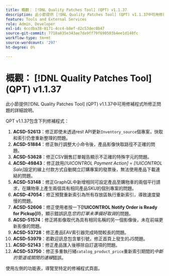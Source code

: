 ```yaml
---
title: 概觀： [!DNL Quality Patches Tool] (QPT) v1.1.37
description: 此小節提供 [!DNL Quality Patches Tool] (QPT) v1.1.37中可用修補程式所修正問題的詳細說明。
feature: Tools and External Services
role: Admin, Developer
exl-id: 4ccdba38-8171-4cc4-b8ef-d2c53dec0b47
source-git-commit: 7718a835e343ae7da9ff79f690503b4ee1d140fc
workflow-type: tm+mt
source-wordcount: '297'
ht-degree: 0%

---
```


# 概觀： [!DNL Quality Patches Tool] (QPT) v1.1.37

此小節提供[!DNL Quality Patches Tool] (QPT) v1.1.37中可用修補程式所修正問題的詳細說明。

QPT v1.1.37包含下列修補程式：

1. **ACSD-52613**：修正即使未透過rest API更新`Inventory_source`個專案，快取和索引仍會重新整理的問題。
1. **ACSD-51884**：修正執行調整大小命令後，產品影像快取路徑不正確的問題。
1. **ACSD-53628**：修正CSV銷售訂單報告顯示不正確的特殊字元的問題。
1. **ACSD-49843**：修正啟用&#x200B;*[!UICONTROL Payment Action]* = *[!UICONTROL Sale]*&#x200B;設定的線上付款方式自動開立訂購專案的發票後，無法使用產品下載連結的問題。
1. **ACSD-53148**：修正GraphQL中新增相同可設定產品至購物車的兩個平行請求，在購物車上產生兩個具有相同產品SKU的個別專案的問題。
1. **ACSD-47054**：修正預覽重新索引為所有存放區執行重新索引，導致速度變慢的問題。
1. **ACSD-52606**：修正使用者按一下&#x200B;**[!UICONTROL Notify Order is Ready for Pickup]**&#x200B;時，顯示錯誤訊息&#x200B;*您的訂單未準備好取貨*&#x200B;的問題。
1. **ACSD-51574**：修正將影像取代為具有相同名稱的另一個影像後，未在前端更新影像的問題。
1. **ACSD-53728**：修正產品EAV索引器完成時間較長的問題。
1. **ACSD-53979**：若歡迎訊息包含單引號，修正首頁上發生的JS問題。
1. **ACSD-52143**：修正產品匯入後移除自訂選項的問題。
1. **ACSD-53750**：修正多重執行緒`catalog_product_price`重新索引期間的&#x200B;*中斷的管道或關閉的連線*&#x200B;錯誤。

使用左側的功能表，導覽至特定的修補程式頁面。
